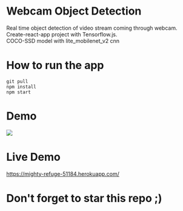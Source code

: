 # Webcam Object Detection

Real time object detection of video stream coming through webcam.<br/>
Create-react-app project with Tensorflow.js.<br/>
COCO-SSD model with lite_mobilenet_v2 cnn<br/>

# How to run the app

    git pull
    npm install
    npm start

# Demo

<img src="https://raw.githubusercontent.com/leartgjoni/webcam-object-detection/master/demo/demo.gif" />

# Live Demo

https://mighty-refuge-51184.herokuapp.com/

# Don't forget to star this repo ;)
